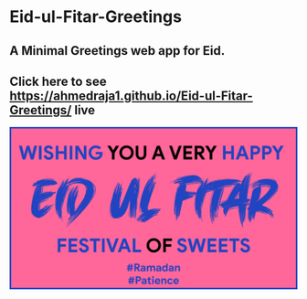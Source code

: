 # Eid-ul-Fitar-Greetings
## A Minimal Greetings web app for Eid.
## Click here to see https://ahmedraja1.github.io/Eid-ul-Fitar-Greetings/ live 
<img src="https://raw.githubusercontent.com/AhmedRaja1/Eid-ul-Fitar-Greetings/master/eid-github.png">
